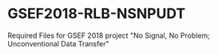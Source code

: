 # GSEF2018-RLB-NSNPUDT
Required Files for GSEF 2018 project "No Signal, No Problem; Unconventional Data Transfer"
